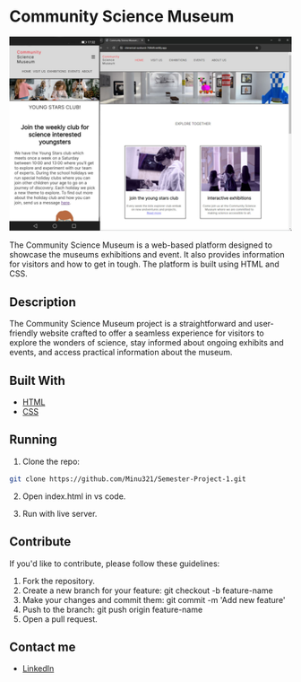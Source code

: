# Community Science Museum

![image](CsmShowcase.jpg)

The Community Science Museum is a web-based platform designed to showcase the museums exhibitions and event. It also provides information for visitors and how to get in tough.
The platform is built using HTML and CSS.

## Description

The Community Science Museum project is a straightforward and user-friendly website crafted to offer a seamless experience for visitors to explore the wonders of science, stay informed about ongoing exhibits and events, and access practical information about the museum.

## Built With

- [HTML](https://developer.mozilla.org/en-US/docs/Web/HTML)
- [CSS](https://developer.mozilla.org/en-US/docs/Web/CSS)

## Running

1. Clone the repo:

```bash
git clone https://github.com/Minu321/Semester-Project-1.git
```

2. Open index.html in vs code.

3. Run with live server.

## Contribute

If you'd like to contribute, please follow these guidelines:

1. Fork the repository.
2. Create a new branch for your feature: git checkout -b feature-name
3. Make your changes and commit them: git commit -m 'Add new feature'
4. Push to the branch: git push origin feature-name
5. Open a pull request.

## Contact me

- [LinkedIn](https://www.linkedin.com/in/mina-roseth-beni-652b90292/)
